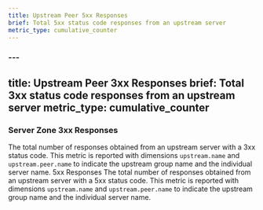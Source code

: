 ```yaml
---
title: Upstream Peer 5xx Responses
brief: Total 5xx status code responses from an upstream server
metric_type: cumulative_counter
---
```

### ---
title: Upstream Peer 3xx Responses
brief: Total 3xx status code responses from an upstream server
metric_type: cumulative_counter
---
### Server Zone 3xx Responses
The total number of responses obtained from an upstream server with a 3xx status code. This metric is reported with
dimensions `upstream.name` and `upstream.peer.name` to indicate the upstream group name and the individual server name.
 5xx Responses
The total number of responses obtained from an upstream server with a 5xx status code. This metric is reported with
dimensions `upstream.name` and `upstream.peer.name` to indicate the upstream group name and the individual server name.
